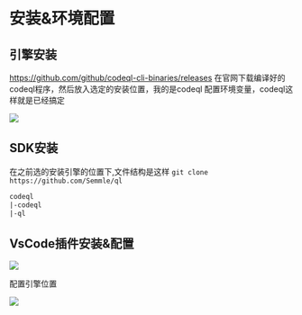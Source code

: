# 安装&环境配置
## 引擎安装
https://github.com/github/codeql-cli-binaries/releases
在官网下载编译好的codeql程序，然后放入选定的安装位置，我的是codeql
配置环境变量，codeql这样就是已经搞定

![](attachments/Pasted%20image%2020230307204307.png)

## SDK安装
在之前选的安装引擎的位置下,文件结构是这样
`git clone https://github.com/Semmle/ql`
```txt
codeql
|-codeql
|-ql
```

## VsCode插件安装&配置

![](attachments/Pasted%20image%2020230307211103.png)

配置引擎位置

![](attachments/Pasted%20image%2020230307211402.png)

